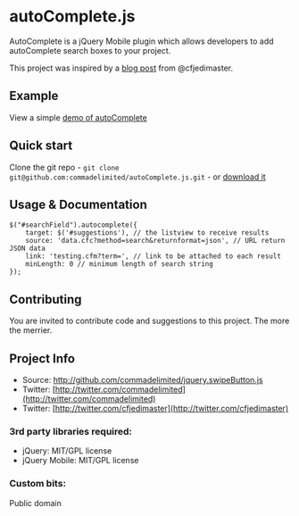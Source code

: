 # autoComplete.js

AutoComplete is a jQuery Mobile plugin which allows developers to add autoComplete search boxes to your project.

This project was inspired by a [blog post](http://www.raymondcamden.com/index.cfm/2012/3/27/Example-of-Autocomplete-in-jQuery-Mobile) from @cfjedimaster.

## Example
View a simple [demo of autoComplete](http://andymatthews.net/code/autocomplete/)

## Quick start

Clone the git repo - `git clone git@github.com:commadelimited/autoComplete.js.git` - or [download it](https://github.com/commadelimited/autoComplete.js/zipball/master)

## Usage & Documentation

	$("#searchField").autocomplete({
		target: $('#suggestions'), // the listview to receive results
		source: 'data.cfc?method=search&returnformat=json', // URL return JSON data
		link: 'testing.cfm?term=', // link to be attached to each result
		minLength: 0 // minimum length of search string
	});

## Contributing

You are invited to contribute code and suggestions to this project. The more the merrier.

## Project Info

* Source: http://github.com/commadelimited/jquery.swipeButton.js
* Twitter: [http://twitter.com/commadelimited](http://twitter.com/commadelimited)
* Twitter: [http://twitter.com/cfjedimaster](http://twitter.com/cfjedimaster)

### 3rd party libraries required:

* jQuery: MIT/GPL license
* jQuery Mobile: MIT/GPL license

### Custom bits:

Public domain